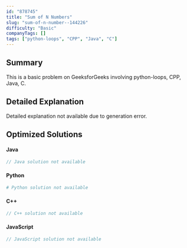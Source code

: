 ```yaml
---
id: "878745"
title: "Sum of N Numbers"
slug: "sum-of-n-number--144226"
difficulty: "Basic"
companyTags: []
tags: ["python-loops", "CPP", "Java", "C"]
---
```


## Summary

This is a basic problem on GeeksforGeeks involving python-loops, CPP, Java, C.

## Detailed Explanation

Detailed explanation not available due to generation error.

## Optimized Solutions

#### Java
```java
// Java solution not available
```

#### Python
```python
# Python solution not available
```

#### C++
```cpp
// C++ solution not available
```

#### JavaScript
```javascript
// JavaScript solution not available
```